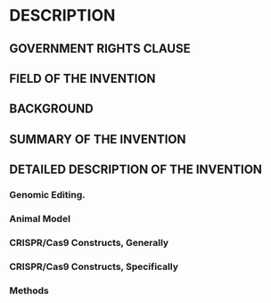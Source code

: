 # DESCRIPTION

## GOVERNMENT RIGHTS CLAUSE

## FIELD OF THE INVENTION

## BACKGROUND

## SUMMARY OF THE INVENTION

## DETAILED DESCRIPTION OF THE INVENTION

### Genomic Editing.

### Animal Model

### CRISPR/Cas9 Constructs, Generally

### CRISPR/Cas9 Constructs, Specifically

### Methods


